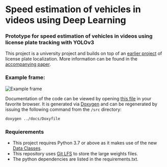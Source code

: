 # Speed estimation of vehicles in videos using Deep Learning
### Prototype for speed estimation of vehicles in videos using license plate tracking with YOLOv3

This project is a university project and builds on top of an [earlier project](https://github.com/Xaaris/LicensePlateDetection) of license plate localization.
More information can be found in the [accompanying paper](paper/Hauptprojekt/HauptProjekt.pdf).

 
### Example frame:
![Example frame](./../images/images/example.png?raw=true)


Documentation of the code can be viewed by opening [this file](docs/html/index.html) in your favorite browser. 
It is generated via [Doxygen](http://www.doxygen.nl) and can be regenerated by issuing the following command from the `/src` directory:

```bash
doxygen ../docs/Doxyfile 
```

### Requierements
- This project requires Python 3.7 or above as it makes use of the new [Data Classes](https://docs.python.org/3/library/dataclasses.html).
- This repository uses [Git LFS](https://git-lfs.github.com) to store the large weights files.
- The python dependencies are listed in the requirements.txt.
